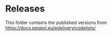 # Releases

This folder contains the published versions from https://docs.peppol.eu/edelivery/codelists/
